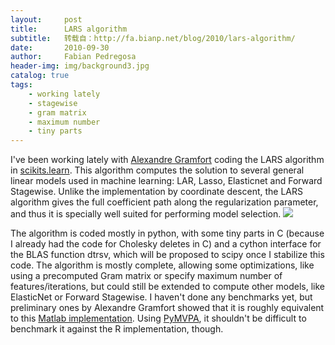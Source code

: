 ```yaml
---
layout:     post
title:      LARS algorithm
subtitle:   转载自：http://fa.bianp.net/blog/2010/lars-algorithm/
date:       2010-09-30
author:     Fabian Pedregosa
header-img: img/background3.jpg
catalog: true
tags:
    - working lately
    - stagewise
    - gram matrix
    - maximum number
    - tiny parts
---
```


I've been working lately with [Alexandre Gramfort](http://www-sop.inria.fr/members/Alexandre.Gramfort) coding the LARS
algorithm in [scikits.learn](hhtp://scikit-learn.sf.net/.). This algorithm computes the solution to
several general linear models used in machine learning: LAR, Lasso,
Elasticnet and Forward Stagewise. Unlike the implementation by
coordinate descent, the LARS algorithm gives the full coefficient path
along the regularization parameter, and thus it is specially well suited
for performing model selection.
![](http://scikit-learn.sourceforge.net/_images/plot_lasso_lars.png)


The algorithm is coded
mostly in python, with some tiny parts in C (because I already had the
code for Cholesky deletes in C) and a cython interface for the BLAS
function dtrsv, which will be proposed to scipy once I stabilize this
code. The algorithm is mostly complete, allowing some optimizations,
like using a precomputed Gram matrix or specify maximum number of
features/iterations, but could still be extended to compute other
models, like ElasticNet or Forward Stagewise. I haven't done any
benchmarks yet, but preliminary ones by Alexandre Gramfort showed that
it is roughly equivalent to this [Matlab implementation](http://www2.imm.dtu.dk/pubdb/views/publication_details.php?id=3897). Using
[PyMVPA](http://pymvpa.org/.), it shouldn't be difficult to benchmark it against the R
implementation, though.
